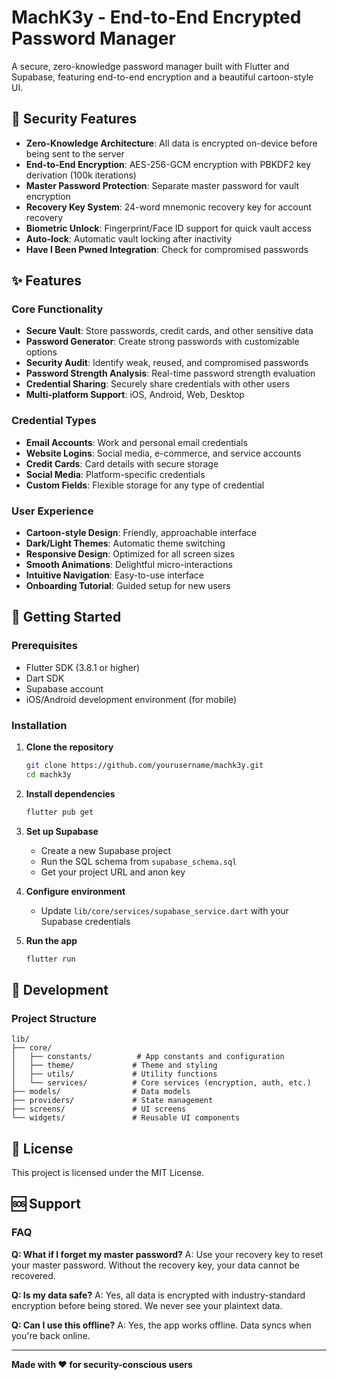 # MachK3y - End-to-End Encrypted Password Manager

A secure, zero-knowledge password manager built with Flutter and Supabase, featuring end-to-end encryption and a beautiful cartoon-style UI.

## 🔐 Security Features

- **Zero-Knowledge Architecture**: All data is encrypted on-device before being sent to the server
- **End-to-End Encryption**: AES-256-GCM encryption with PBKDF2 key derivation (100k iterations)
- **Master Password Protection**: Separate master password for vault encryption
- **Recovery Key System**: 24-word mnemonic recovery key for account recovery
- **Biometric Unlock**: Fingerprint/Face ID support for quick vault access
- **Auto-lock**: Automatic vault locking after inactivity
- **Have I Been Pwned Integration**: Check for compromised passwords

## ✨ Features

### Core Functionality
- **Secure Vault**: Store passwords, credit cards, and other sensitive data
- **Password Generator**: Create strong passwords with customizable options
- **Security Audit**: Identify weak, reused, and compromised passwords
- **Password Strength Analysis**: Real-time password strength evaluation
- **Credential Sharing**: Securely share credentials with other users
- **Multi-platform Support**: iOS, Android, Web, Desktop

### Credential Types
- **Email Accounts**: Work and personal email credentials
- **Website Logins**: Social media, e-commerce, and service accounts
- **Credit Cards**: Card details with secure storage
- **Social Media**: Platform-specific credentials
- **Custom Fields**: Flexible storage for any type of credential

### User Experience
- **Cartoon-style Design**: Friendly, approachable interface
- **Dark/Light Themes**: Automatic theme switching
- **Responsive Design**: Optimized for all screen sizes
- **Smooth Animations**: Delightful micro-interactions
- **Intuitive Navigation**: Easy-to-use interface
- **Onboarding Tutorial**: Guided setup for new users

## 🚀 Getting Started

### Prerequisites
- Flutter SDK (3.8.1 or higher)
- Dart SDK
- Supabase account
- iOS/Android development environment (for mobile)

### Installation

1. **Clone the repository**
   ```bash
   git clone https://github.com/yourusername/machk3y.git
   cd machk3y
   ```

2. **Install dependencies**
   ```bash
   flutter pub get
   ```

3. **Set up Supabase**
   - Create a new Supabase project
   - Run the SQL schema from `supabase_schema.sql`
   - Get your project URL and anon key

4. **Configure environment**
   - Update `lib/core/services/supabase_service.dart` with your Supabase credentials

5. **Run the app**
   ```bash
   flutter run
   ```

## 🔧 Development

### Project Structure
```
lib/
├── core/
│   ├── constants/          # App constants and configuration
│   ├── theme/             # Theme and styling
│   ├── utils/             # Utility functions
│   └── services/          # Core services (encryption, auth, etc.)
├── models/                # Data models
├── providers/             # State management
├── screens/               # UI screens
└── widgets/               # Reusable UI components
```

## 📄 License

This project is licensed under the MIT License.

## 🆘 Support

### FAQ

**Q: What if I forget my master password?**
A: Use your recovery key to reset your master password. Without the recovery key, your data cannot be recovered.

**Q: Is my data safe?**
A: Yes, all data is encrypted with industry-standard encryption before being stored. We never see your plaintext data.

**Q: Can I use this offline?**
A: Yes, the app works offline. Data syncs when you're back online.

---

**Made with ❤️ for security-conscious users**